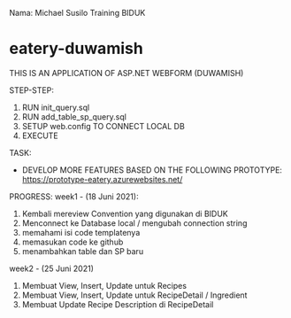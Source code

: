 Nama: Michael Susilo
Training BIDUK
# eatery-duwamish

THIS IS AN APPLICATION OF ASP.NET WEBFORM (DUWAMISH)

STEP-STEP:
1. RUN init_query.sql
2. RUN add_table_sp_query.sql
2. SETUP web.config TO CONNECT LOCAL DB
3. EXECUTE

TASK:
- DEVELOP MORE FEATURES BASED ON THE FOLLOWING PROTOTYPE:
  https://prototype-eatery.azurewebsites.net/


PROGRESS:
week1 - (18 Juni 2021): 
1. Kembali mereview Convention yang digunakan di BIDUK
2. Menconnect ke Database local / mengubah connection string
3. memahami isi code templatenya
4. memasukan code ke github 
5. menambahkan table dan SP baru

week2 - (25 Juni 2021)
1. Membuat View, Insert, Update untuk Recipes
2. Membuat View, Insert, Update untuk RecipeDetail / Ingredient
3. Membuat Update Recipe Description di RecipeDetail
